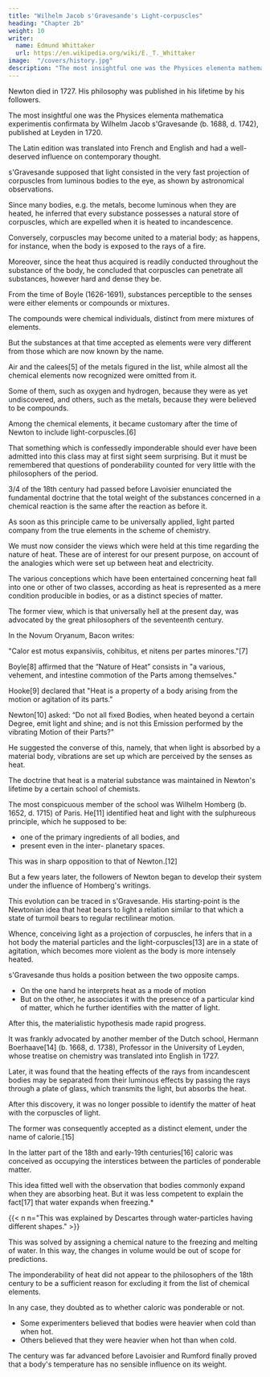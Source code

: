 ```yaml
---
title: "Wilhelm Jacob s'Gravesande's Light-corpuscles"
heading: "Chapter 2b"
weight: 10
writer:
  name: Edmund Whittaker
  url: https://en.wikipedia.org/wiki/E._T._Whittaker
image:  "/covers/history.jpg"
description: "The most insightful one was the Physices elementa mathematica experimentis confirmata by Wilhelm Jacob s'Gravesande"
---
```



Newton died in 1727. His philosophy was published in his lifetime by his followers. 

<!-- , one at least deserves to be noticed for the sake of the insight which it affords into the state of opinion regarding light, heat, and electricity in the first half of the eighteenth century.  -->

The most insightful one was the Physices elementa mathematica experimentis confirmata by Wilhelm Jacob s'Gravesande (b. 1688, d. 1742), published at Leyden in 1720. 

The Latin edition was translated into French and English and had a well-deserved influence on contemporary thought.

s'Gravesande supposed that light consisted in the very fast projection of corpuscles from luminous bodies to the eye, as shown by astronomical observations.

Since many bodies, e.g. the metals, become luminous when they are heated, he inferred that every substance possesses a natural store of corpuscles, which are expelled when it is heated to incandescence. 

Conversely, corpuscles may become united to a material body; as happens, for instance, when the body is exposed to the rays of a fire. 

Moreover, since the heat thus acquired is readily conducted throughout the substance of the body, he concluded that corpuscles can penetrate all substances, however hard and dense they be.

<!-- Let us here recall the ideas then current regarding the nature of material bodies.  -->

From the time of Boyle (1626-1691), substances perceptible to the senses were either elements or compounds or mixtures.

The compounds were chemical individuals, distinct from mere mixtures of elements. 

But the substances at that time accepted as elements were very different from those which are now known by the name. 

Air and the calees[5] of the metals figured in the list, while almost all the chemical elements now recognized were omitted from it.

Some of them, such as oxygen and hydrogen, because they were as yet undiscovered, and others, such as the metals, because they were believed to be compounds.

Among the chemical elements, it became customary after the time of Newton to include light-corpuscles.[6] 

That something which is confessedly imponderable should ever have been admitted into this class may at first sight seem surprising. But it must be remembered that questions of ponderability counted for very little with the philosophers of the period. 

3/4 of the 18th century had passed before Lavoisier enunciated the fundamental doctrine that the total weight of the substances concerned in a chemical reaction is the same after the reaction as before it.

As soon as this principle came to be universally applied, light parted company from the true elements in the scheme of chemistry.

We must now consider the views which were held at this time regarding the nature of heat. These are of interest for our present purpose, on account of the analogies which were set up between heat and electricity.

The various conceptions which have been entertained concerning heat fall into one or other of two classes, according as heat is represented as a mere condition producible in bodies, or as a distinct species of matter.

The former view, which is that universally hell at the present day, was advocated by the great philosophers of the seventeenth century. 


In the Novum Oryanum, Bacon writes: 

"Calor est motus expansiviis, cohibitus, et nitens per partes minores."[7] 

Boyle[8] affirmed that the “Nature of Heat” consists in "a various, vehement, and intestine commotion of the Parts among themselves." 

Hooke[9] declared that "Heat is a property of a body arising from the motion or agitation of its parts." 

Newton[10] asked: “Do not all fixed Bodies, when heated beyond a certain Degree, emit light and shine; and is not this Emission performed by the vibrating Motion of their Parts?"

He suggested the converse of this, namely, that when light is absorbed by a material body, vibrations are set up which are perceived by the senses as heat.

The doctrine that heat is a material substance was maintained in Newton's lifetime by a certain school of chemists. 

The most conspicuous member of the school was Wilhelm Homberg (b. 1652, d. 1715) of Paris. He[11] identified heat and light with the sulphureous principle, which he supposed to be:
- one of the primary ingredients of all bodies, and
- present even in the inter- planetary spaces. 

This was in sharp opposition to that of Newton.[12] 

But a few years later, the followers of Newton began to develop their system under the influence of Homberg's writings.

This evolution can be traced in s'Gravesande. His starting-point is the Newtonian idea that heat bears to light a relation similar to that which a state of turmoil bears to regular rectilinear motion. 

Whence, conceiving light as a projection of corpuscles, he infers that in a hot body the material particles and the light-corpuscles[13] are in a state of agitation, which becomes more violent as the body is more intensely heated.

s'Gravesande thus holds a position between the two opposite camps. 

- On the one hand he interprets heat as a mode of motion
- But on the other, he associates it with the presence of a particular kind of matter, which he further identifies with the matter of light. 

After this, the materialistic hypothesis made rapid progress. 

It was frankly advocated by another member of the Dutch school, Hermann Boerhaave[14] (b. 1668, d. 1738), Professor in the University of Leyden, whose treatise on chemistry was translated into English in 1727.

Later, it was found that the heating effects of the rays from incandescent bodies may be separated from their luminous effects by passing the rays through a plate of glass, which transmits the light, but absorbs the heat. 

After this discovery, it was no longer possible to identify the matter of heat with the corpuscles of light. 

The former was consequently accepted as a distinct element, under the name of calorie.[15] 

In the latter part of the 18th and early-19th centuries[16] caloric was conceived as occupying the interstices between the particles of ponderable matter. 

This idea fitted well with the observation that bodies commonly expand when they are absorbing heat. But it was less competent to explain the fact[17] that water expands when freezing.*

{{< n n="This was explained by Descartes through water-particles having different shapes." >}}


This was solved by assigning a chemical nature to the freezing and melting of water. In this way, the changes in volume would be out of scope for predictions.

<!-- The latter difficulty was overcome by supposing the union between a body and the calorie absorbed in the process of melting to be of a ; so that the consequent changes in volume would be beyond the possibility of prediction. -->

The imponderability of heat did not appear to the philosophers of the 18th century to be a sufficient reason for excluding it from the list of chemical elements.

In any case, they doubted as to whether caloric was ponderable or not. 
- Some experimenters believed that bodies were heavier when cold than when hot.
- Others believed that they were heavier when hot than when cold. 

The century was far advanced before Lavoisier and Rumford finally proved that a body's temperature has no sensible influence on its weight.
